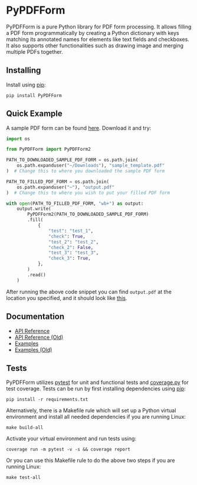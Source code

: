 # PyPDFForm

PyPDFForm is a pure Python library for PDF form processing. 
It allows filling a PDF form programmatically by creating 
a Python dictionary with keys matching its annotated names 
for elements like text fields and checkboxes. It also supports other functionalities such as 
drawing image and merging multiple PDFs together.

## Installing

Install using [pip](https://pip.pypa.io/en/stable/quickstart/):

```shell script
pip install PyPDFForm
```

## Quick Example

A sample PDF form can be found [here](https://github.com/chinapandaman/PyPDFForm/blob/master/pdf_samples/v2/sample_template.pdf). Download it and try:

```python
import os

from PyPDFForm import PyPDFForm2

PATH_TO_DOWNLOADED_SAMPLE_PDF_FORM = os.path.join(
    os.path.expanduser("~/Downloads"), "sample_template.pdf"
)  # Change this to where you downloaded the sample PDF form

PATH_TO_FILLED_PDF_FORM = os.path.join(
    os.path.expanduser("~"), "output.pdf"
)  # Change this to where you wish to put your filled PDF form

with open(PATH_TO_FILLED_PDF_FORM, "wb+") as output:
    output.write(
        PyPDFForm2(PATH_TO_DOWNLOADED_SAMPLE_PDF_FORM)
        .fill(
            {
                "test": "test_1",
                "check": True,
                "test_2": "test_2",
                "check_2": False,
                "test_3": "test_3",
                "check_3": True,
            },
        )
        .read()
    )
```

After running the above code snippet you can find `output.pdf` at the location you specified, 
and it should look like [this](https://github.com/chinapandaman/PyPDFForm/blob/master/pdf_samples/v2/sample_filled.pdf).

## Documentation

* [API Reference](https://github.com/chinapandaman/PyPDFForm/blob/master/docs/v2/api_reference.md)
* [API Reference (Old)](https://github.com/chinapandaman/PyPDFForm/blob/master/docs/api_reference.md)
* [Examples](https://github.com/chinapandaman/PyPDFForm/blob/master/docs/v2/examples.md)
* [Examples (Old)](https://github.com/chinapandaman/PyPDFForm/blob/master/docs/examples.md)

## Tests

PyPDFForm utilizes [pytest](https://docs.pytest.org/en/stable/) for unit and 
functional tests and [coverage.py](https://coverage.readthedocs.io/) for test coverage. 
Tests can be run by first installing dependencies using 
[pip](https://pip.pypa.io/en/stable/quickstart/):

```shell script
pip install -r requirements.txt
```

Alternatively, there is a Makefile rule which will set up a Python virtual environment 
and install all needed dependencies if you are running Linux:

```shell script
make build-all
```

Activate your virtual environment and run tests using:

```shell script
coverage run -m pytest -v -s && coverage report
```

Or you can use this Makefile rule to do the above two steps if you are running Linux:

```shell script
make test-all
```
